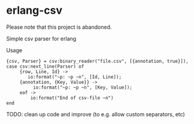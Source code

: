 erlang-csv
==========

Please note that this project is abandoned.

Simple csv parser for erlang

Usage

```
{csv, Parser} = csv:binary_reader("file.csv", [{annotation, true}]),
case csv:next_line(Parser) of
     {row, Line, Id} ->
     	io:format("~p: ~p ~n", [Id, Line]);
     {annotation, {Key, Value}} ->
          io:format("~p: ~p ~n", [Key, Value]);
     eof ->
     	 io:format("End of csv-file ~n")
end
```

TODO: clean up code and improve (to e.g. allow custom separators, etc)
